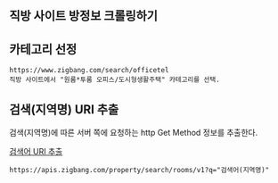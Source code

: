 ## 직방 사이트 방정보 크롤링하기

## 카테고리 선정
```
https://www.zigbang.com/search/officetel
직방 사이트에서 "원룸*투룸 오피스/도시형생활주택" 카테고리를 선택.
```

## 검색(지역명) URI 추출
검색(지역명)에 따른 서버 쪽에 요청하는 http Get Method 정보를 추출한다.

[검색어 URI 추출]("/img/getRoomIds.jpg")

`https://apis.zigbang.com/property/search/rooms/v1?q="검색어(지역명)"`
